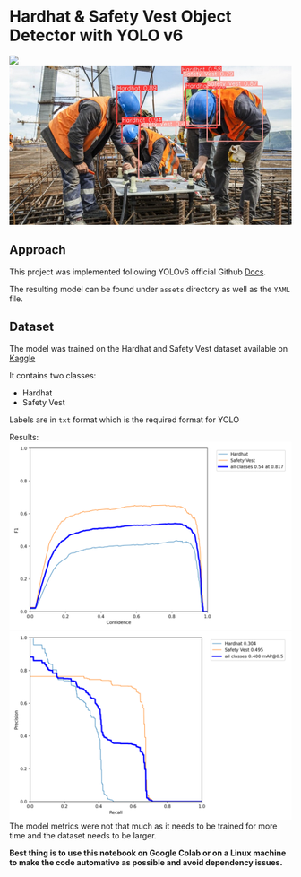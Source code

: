 # Hardhat & Safety Vest Object Detector with YOLO v6
<img src='https://pjreddie.com/media/image/yologo_2.png' width='50%'>
<img src='imgs/infer1.jpeg'>

## Approach
This project was implemented following YOLOv6 official Github [Docs](https://github.com/meituan/YOLOv6/blob/main/docs/Train_custom_data.md).

The resulting model can be found under `assets` directory as well as the `YAML` file.

## Dataset
The model was trained on the Hardhat and Safety Vest dataset available on <a href='https://www.kaggle.com/datasets/johnsyin97/hardhat-and-safety-vest-image-for-object-detection'>Kaggle</a>

It contains two classes:
* Hardhat
* Safety Vest

Labels are in `txt` format which is the required format for YOLO

Results:
![](imgs/F1_curve.png "F1 Curve")
![](imgs/PR_Curve.png "PR")
The model metrics were not that much as it needs to be trained for more time and the dataset needs to be larger.

**Best thing is to use this notebook on Google Colab or on a Linux machine to make the code automative as possible and avoid dependency issues.**
